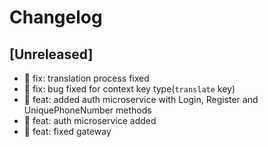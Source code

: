 # Changelog

## [Unreleased]

- 🐛 fix: translation process fixed
- 🐛 fix: bug fixed for context key type(`translate` key)
- 🎉 feat: added auth microservice with Login, Register and UniquePhoneNumber methods
- 🎉 feat: auth microservice added
- 🎉 feat: fixed gateway

<!-- ## [0.0.2] - 2022-12-07

### Added

- /


### Changed

### Deprecated

### Removed

### Fixed

### Security

## [0.0.1] - 2022-12-07

- initial release -->

<!-- Links -->
<!-- [keep a changelog]: https://keepachangelog.com/en/1.0.0/
[semantic versioning]: https://semver.org/spec/v2.0.0.html -->

<!-- Versions -->
<!-- [unreleased]: https://github.com/Author/Repository/compare/v0.0.2...HEAD
[0.0.2]: https://github.com/Author/Repository/compare/v0.0.1...v0.0.2
[0.0.1]: https://github.com/Author/Repository/releases/tag/v0.0.1 -->
